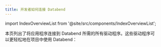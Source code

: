 ```yaml
---
title: 开发者如何连接 Databend
---
```


import IndexOverviewList from '@site/src/components/IndexOverviewList';

本页列出了将应用程序连接到 Databend 所需的所有驱动程序。这些驱动程序可以更轻松地在项目中使用 Databend：

<IndexOverviewList />